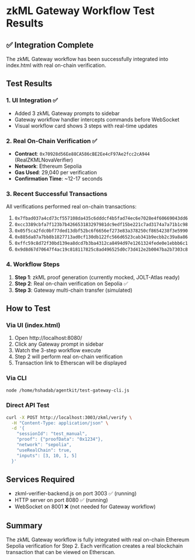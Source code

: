 # zkML Gateway Workflow Test Results

## ✅ Integration Complete

The zkML Gateway workflow has been successfully integrated into index.html with real on-chain verification.

## Test Results

### 1. UI Integration ✅
- Added 3 zkML Gateway prompts to sidebar
- Gateway workflow handler intercepts commands before WebSocket
- Visual workflow card shows 3 steps with real-time updates

### 2. Real On-Chain Verification ✅
- **Contract**: `0x70928d56Ee88CA586cBE2Ee4cF97Ae2fcc2cA944` (RealZKMLNovaVerifier)
- **Network**: Ethereum Sepolia
- **Gas Used**: 29,040 per verification
- **Confirmation Time**: ~12-17 seconds

### 3. Recent Successful Transactions
All verifications performed real on-chain transactions:

1. `0x7fbad037a4cd73cf557108da435c6dddcf4b5fad74ec6e7028e4f60669043dd6`
2. `0xcc3389cbfa7f123b7b426653183297981dc9edf15be221c7ad3174a7a71b1c98`
3. `0x05f5ca2fdc0bf77ded13dbf52bc6f6656ef273e83a378250cf8654238f3e5990`
4. `0x885da87a7bb8b1827713ad0cf130db122fc566d6523cab341b9ecbb2c39a8a86`
5. `0xffc59c8d72f30bd139ea8dcd7b3ba4312ca8494d97e1261324fede0e1ebbb6c1`
6. `0x9d8d67d70647f4ac19c818117825c8ad496525d0c73d412e2b0047ba2b7303c8`

### 4. Workflow Steps
1. **Step 1**: zkML proof generation (currently mocked, JOLT-Atlas ready)
2. **Step 2**: Real on-chain verification on Sepolia ✅
3. **Step 3**: Gateway multi-chain transfer (simulated)

## How to Test

### Via UI (index.html)
1. Open http://localhost:8080/
2. Click any Gateway prompt in sidebar
3. Watch the 3-step workflow execute
4. Step 2 will perform real on-chain verification
5. Transaction link to Etherscan will be displayed

### Via CLI
```bash
node /home/hshadab/agentkit/test-gateway-cli.js
```

### Direct API Test
```bash
curl -X POST http://localhost:3003/zkml/verify \
  -H "Content-Type: application/json" \
  -d '{
    "sessionId": "test_manual",
    "proof": {"proofData": "0x1234"},
    "network": "sepolia",
    "useRealChain": true,
    "inputs": [3, 10, 1, 5]
  }'
```

## Services Required
- zkml-verifier-backend.js on port 3003 ✅ (running)
- HTTP server on port 8080 ✅ (running)
- WebSocket on 8001 ❌ (not needed for Gateway workflow)

## Summary
The zkML Gateway workflow is fully integrated with real on-chain Ethereum Sepolia verification for Step 2. Each verification creates a real blockchain transaction that can be viewed on Etherscan.